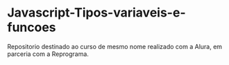 # Javascript-Tipos-variaveis-e-funcoes
Repositorio destinado ao curso de mesmo nome realizado com a Alura, em parceria com a Reprograma.
